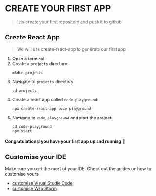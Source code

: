 # CREATE YOUR FIRST APP
> lets create your first repository and push it to github

## Create React App
>We will use create-react-app to generate our first app
1. Open a terminal
2. Create a `projects` directory: 
    ```
    mkdir projects
    ```
3. Navigate to `projects` directory: 
    ```
    cd projects
    ```
4. Create a react app called `code-playground`:
    ```
    npx create-react-app code-playground
    ```
5. Navigate to `code-playground` and start the project:
    ```
    cd code-playground
    npm start
    ```
#### Congratulations! you have your first app up and running 🎉

## Customise your IDE
Make sure you get the most of your IDE.
Check out the guides on how to customise yours.
- [customise Visual Studio Code](./CUSTOMISE_VSCODE.md)
- [customise Web Storm](./CUSTOMISE_WEBSTORM.md)
